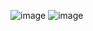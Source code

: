 ![image](https://github.com/user-attachments/assets/888fbf5a-be20-4925-aef6-5d052b41bcc5)
![image](https://github.com/user-attachments/assets/82f965cc-5fb7-4aa2-9670-8fb7c836b716)
